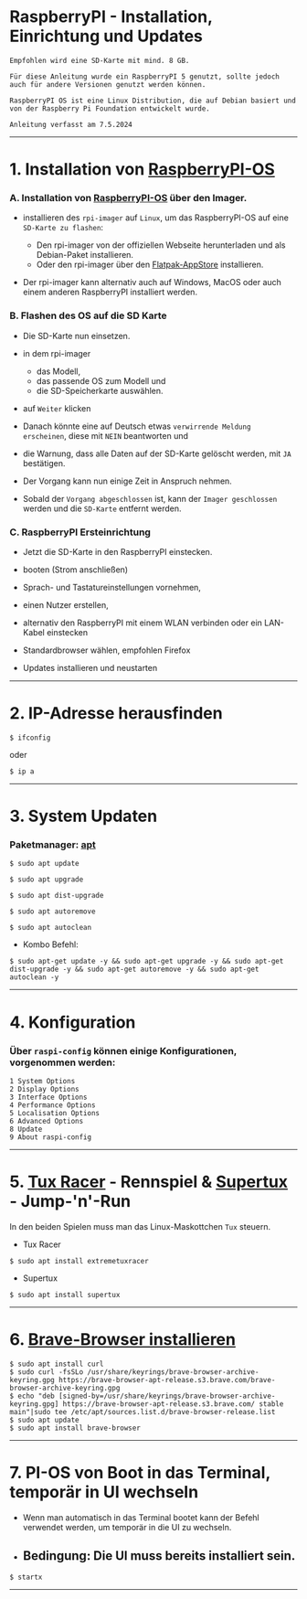 # RaspberryPI - Installation, Einrichtung und Updates



`Empfohlen wird eine SD-Karte mit mind. 8 GB.`

`Für diese Anleitung wurde ein RaspberryPI 5 genutzt, sollte jedoch auch für andere Versionen genutzt werden können.`

`RaspberryPI OS ist eine Linux Distribution, die auf Debian basiert und von der Raspberry Pi Foundation entwickelt wurde.`

`Anleitung verfasst am 7.5.2024`


-----------------------------------------------------------------------------------------------------------------------------------------------


# 1. Installation von [RaspberryPI-OS](https://www.raspberrypi.com/software/)

### A. Installation von [RaspberryPI-OS](https://www.raspberrypi.com/software/) über den Imager.

- installieren des `rpi-imager` auf `Linux`, um das RaspberryPI-OS auf eine `SD-Karte zu flashen`:
    - Den rpi-imager von der offiziellen Webseite herunterladen und als Debian-Paket installieren.
    - Oder den rpi-imager über den [Flatpak-AppStore](https://flathub.org/apps/org.raspberrypi.rpi-imager) installieren.

- Der rpi-imager kann alternativ auch auf Windows, MacOS oder auch einem anderen RaspberryPI installiert werden.



### B. Flashen des OS auf die SD Karte

- Die SD-Karte nun einsetzen.
- in dem rpi-imager
    - das Modell,
    - das passende OS zum Modell und
    - die SD-Speicherkarte auswählen.

- auf `Weiter` klicken
- Danach könnte eine auf Deutsch etwas `verwirrende Meldung erscheinen`, diese mit `NEIN` beantworten und
- die Warnung, dass alle Daten auf der SD-Karte gelöscht werden, mit `JA` bestätigen.

- Der Vorgang kann nun einige Zeit in Anspruch nehmen.

- Sobald der `Vorgang abgeschlossen` ist, kann der `Imager geschlossen` werden und die `SD-Karte` entfernt werden.



### C. RaspberryPI Ersteinrichtung

- Jetzt die SD-Karte in den RaspberryPI einstecken.
- booten (Strom anschließen)

- Sprach- und Tastatureinstellungen vornehmen,
- einen Nutzer erstellen,
- alternativ den RaspberryPI mit einem WLAN verbinden oder ein LAN-Kabel einstecken

- Standardbrowser wählen, empfohlen Firefox
- Updates installieren und neustarten


-----------------------------------------------------------------------------------------------------------------------------------------------


# 2. IP-Adresse herausfinden

```
$ ifconfig
```
oder
```
$ ip a
```


-----------------------------------------------------------------------------------------------------------------------------------------------


# 3. System Updaten

### Paketmanager: [apt](https://wiki.ubuntuusers.de/APT/)


```
$ sudo apt update
```
```
$ sudo apt upgrade
```
```
$ sudo apt dist-upgrade
```
```
$ sudo apt autoremove
```
```
$ sudo apt autoclean
```

- Kombo Befehl:
```
$ sudo apt-get update -y && sudo apt-get upgrade -y && sudo apt-get dist-upgrade -y && sudo apt-get autoremove -y && sudo apt-get autoclean -y
```


-----------------------------------------------------------------------------------------------------------------------------------------------


# 4. Konfiguration

### Über `raspi-config` können einige Konfigurationen, vorgenommen werden:

```
1 System Options
2 Display Options
3 Interface Options
4 Performance Options
5 Localisation Options
6 Advanced Options
8 Update
9 About raspi-config
```

	
-----------------------------------------------------------------------------------------------------------------------------------------------


# 5. [Tux Racer](https://tuxracer.sourceforge.net/) - Rennspiel & [Supertux](https://www.supertux.org/) - Jump-'n'-Run


In den beiden Spielen muss man das Linux-Maskottchen `Tux` steuern.


- Tux Racer
```
$ sudo apt install extremetuxracer
```

- Supertux
```
$ sudo apt install supertux
```


-----------------------------------------------------------------------------------------------------------------------------------------------


# 6. [Brave-Browser installieren](https://brave.com/linux/)

```
$ sudo apt install curl
$ sudo curl -fsSLo /usr/share/keyrings/brave-browser-archive-keyring.gpg https://brave-browser-apt-release.s3.brave.com/brave-browser-archive-keyring.gpg
$ echo "deb [signed-by=/usr/share/keyrings/brave-browser-archive-keyring.gpg] https://brave-browser-apt-release.s3.brave.com/ stable main"|sudo tee /etc/apt/sources.list.d/brave-browser-release.list
$ sudo apt update
$ sudo apt install brave-browser
```


-----------------------------------------------------------------------------------------------------------------------------------------------


# 7. PI-OS von Boot in das Terminal, temporär in UI wechseln 




- Wenn man automatisch in das Terminal bootet kann der Befehl verwendet werden, um temporär in die UI zu wechseln.

- ## Bedingung: Die UI muss bereits installiert sein.

```
$ startx
```

-----------------------------------------------------------------------------------------------------------------------------------------------
